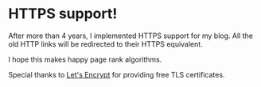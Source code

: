 # HTTPS support!

After more than 4 years, I implemented HTTPS support for my blog. All
the old HTTP links will be redirected to their HTTPS equivalent.

I hope this makes happy page rank algorithms.

Special thanks to [Let's Encrypt](https://letsencrypt.org/) for providing free TLS certificates.
